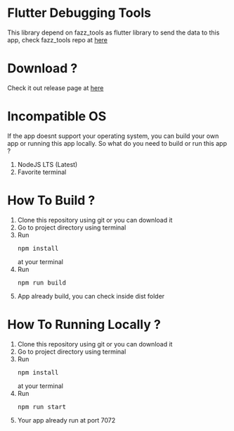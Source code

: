 # Flutter Debugging Tools

This library depend on fazz_tools as flutter library to send the data to this app, check fazz_tools repo at <a href="https://github.com/payfazz/fazz_tools">here</a>

# Download ?

Check it out release page at <a href="https://github.com/payfazz/fazz_tools_ui/releases">here</a>

# Incompatible OS

If the app doesnt support your operating system, you can build your own app or running this app locally. So what do you need to build or run this app ?

1. NodeJS LTS (Latest)
2. Favorite terminal

# How To Build ?

1. Clone this repository using git or you can download it
2. Go to project directory using terminal
3. Run <pre>npm install</pre> at your terminal
4. Run <pre>npm run build</pre>
5. App already build, you can check inside dist folder

# How To Running Locally ?

1. Clone this repository using git or you can download it
2. Go to project directory using terminal
3. Run <pre>npm install</pre> at your terminal
4. Run <pre>npm run start</pre>
5. Your app already run at port 7072

